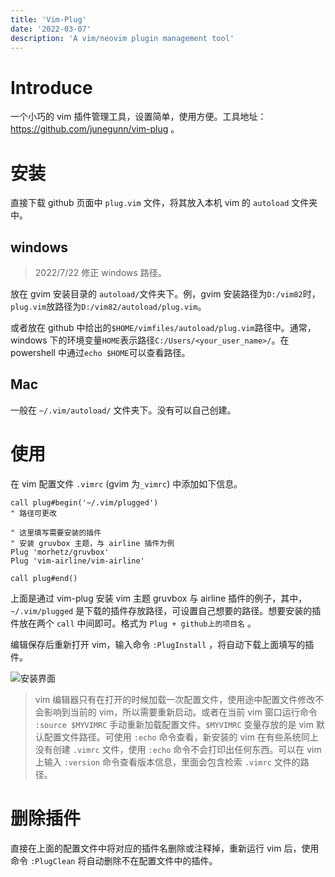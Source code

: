 ```yaml
---
title: 'Vim-Plug'
date: '2022-03-07'
description: 'A vim/neovim plugin management tool'
---
```


# Introduce

一个小巧的 vim 插件管理工具，设置简单，使用方便。工具地址：https://github.com/junegunn/vim-plug 。

# 安装

直接下载 github 页面中 `plug.vim` 文件，将其放入本机 vim 的 `autoload` 文件夹中。

## windows

> 2022/7/22 修正 windows 路径。

放在 gvim 安装目录的 `autoload/`文件夹下。例，gvim 安装路径为`D:/vim82`时，`plug.vim`放路径为`D:/vim82/autoload/plug.vim`。

或者放在 github 中给出的`$HOME/vimfiles/autoload/plug.vim`路径中。通常，windows 下的环境变量`HOME`表示路径`C:/Users/<your_user_name>/`。在 powershell 中通过`echo $HOME`可以查看路径。

## Mac

一般在 `~/.vim/autoload/` 文件夹下。没有可以自己创建。

# 使用

在 vim 配置文件 `.vimrc` (gvim 为`_vimrc`) 中添加如下信息。

```vim
call plug#begin('~/.vim/plugged')
" 路径可更改

" 这里填写需要安装的插件
" 安装 gruvbox 主题，与 airline 插件为例
Plug 'morhetz/gruvbox'
Plug 'vim-airline/vim-airline'

call plug#end()
```

上面是通过 vim-plug 安装 vim 主题 gruvbox 与 airline 插件的例子，其中，`~/.vim/plugged` 是下载的插件存放路径，可设置自己想要的路径。想要安装的插件放在两个 `call` 中间即可。格式为 `Plug + github上的项目名` 。

编辑保存后重新打开 vim，输入命令 `:PlugInstall` ，将自动下载上面填写的插件。

![安装界面](D:/GitProject/blog/public/images/notes/vim-plug/install.png)

> vim 编辑器只有在打开的时候加载一次配置文件，使用途中配置文件修改不会影响到当前的 vim，所以需要重新启动。或者在当前 vim 窗口运行命令 `:source $MYVIMRC` 手动重新加载配置文件。`$MYVIMRC` 变量存放的是 vim 默认配置文件路径。可使用 `:echo` 命令查看，新安装的 vim 在有些系统同上没有创建 `.vimrc` 文件，使用 `:echo` 命令不会打印出任何东西。可以在 vim 上输入 `:version` 命令查看版本信息，里面会包含检索 `.vimrc` 文件的路径。

# 删除插件

直接在上面的配置文件中将对应的插件名删除或注释掉，重新运行 vim 后，使用命令 `:PlugClean` 将自动删除不在配置文件中的插件。

